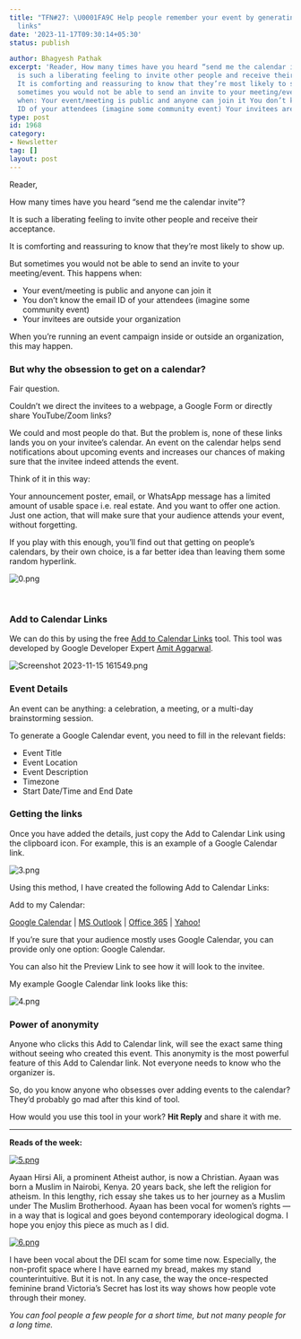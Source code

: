 ```yaml
---
title: "TFN#27: \U0001FA9C Help people remember your event by generating ‘Add to Calendar’
  links"
date: '2023-11-17T09:30:14+05:30'
status: publish

author: Bhagyesh Pathak
excerpt: 'Reader, How many times have you heard “send me the calendar invite”? It
  is such a liberating feeling to invite other people and receive their acceptance.
  It is comforting and reassuring to know that they’re most likely to show up. But
  sometimes you would not be able to send an invite to your meeting/event. This happens
  when: Your event/meeting is public and anyone can join it You don’t know the email
  ID of your attendees (imagine some community event) Your invitees are outside your...'
type: post
id: 1968
category:
- Newsletter
tag: []
layout: post
---
```


Reader,

How many times have you heard “send me the calendar invite”?

It is such a liberating feeling to invite other people and receive their acceptance.

It is comforting and reassuring to know that they’re most likely to show up.

But sometimes you would not be able to send an invite to your meeting/event. This happens when:

- Your event/meeting is public and anyone can join it
- You don’t know the email ID of your attendees (imagine some community event)
- Your invitees are outside your organization

When you’re running an event campaign inside or outside an organization, this may happen.

### But why the obsession to get on a calendar?

Fair question.

Couldn’t we direct the invitees to a webpage, a Google Form or directly share YouTube/Zoom links?

We could and most people do that. But the problem is, none of these links lands you on your invitee’s calendar. An event on the calendar helps send notifications about upcoming events and increases our chances of making sure that the invitee indeed attends the event.

Think of it in this way:

Your announcement poster, email, or WhatsApp message has a limited amount of usable space i.e. real estate. And you want to offer one action. Just one action, that will make sure that your audience attends your event, without forgetting.

If you play with this enough, you’ll find out that getting on people’s calendars, by their own choice, is a far better idea than leaving them some random hyperlink.

![0.png](https://embed.filekitcdn.com/e/tkwVjiL2WnM6sb9P2ZThes/vXYFXPcJi5dBNxDTyZSjAV)

​

### Add to Calendar Links

We can do this by using the free [Add to Calendar Links](https://www.labnol.org/calendar/) tool. This tool was developed by Google Developer Expert [Amit Aggarwal](https://www.labnol.org/about/).

![Screenshot 2023-11-15 161549.png](https://embed.filekitcdn.com/e/tkwVjiL2WnM6sb9P2ZThes/pZWXpQJPryyUndvfdNT1hf)

### Event Details

An event can be anything: a celebration, a meeting, or a multi-day brainstorming session.

To generate a Google Calendar event, you need to fill in the relevant fields:

- Event Title
- Event Location
- Event Description
- Timezone
- Start Date/Time and End Date

### Getting the links

Once you have added the details, just copy the Add to Calendar Link using the clipboard icon. For example, this is an example of a Google Calendar link.

![3.png](https://embed.filekitcdn.com/e/tkwVjiL2WnM6sb9P2ZThes/gcksyXwCD4FXfue8DJkyo)

Using this method, I have created the following Add to Calendar Links:

Add to my Calendar:

​[Google Calendar](https://calendar.google.com/calendar/render?action=TEMPLATE&dates=20231120T040000Z%2F20231120T050000Z&details=This%20is%20an%20example%20description.%0AGo%20to%20get.bhagyeshpathak.com%20to%20signup%20for%20the%20newsletter.&location=India&text=The%20Friday%20Newsletter%20Event) | [MS Outlook](https://outlook.live.com/calendar/0/action/compose?allday=false&body=This%20is%20an%20example%20description.%0AGo%20to%20get.bhagyeshpathak.com%20to%20signup%20for%20the%20newsletter.&enddt=2023-11-20T05%3A00%3A00%2B00%3A00&location=India&path=%2Fcalendar%2Faction%2Fcompose&rru=addevent&startdt=2023-11-20T04%3A00%3A00%2B00%3A00&subject=The%20Friday%20Newsletter%20Event) | [Office 365](https://outlook.office.com/calendar/action/compose?allday=false&body=This%20is%20an%20example%20description.%0AGo%20to%20get.bhagyeshpathak.com%20to%20signup%20for%20the%20newsletter.&enddt=2023-11-20T05%3A00%3A00%2B00%3A00&location=India&path=%2Fcalendar%2Faction%2Fcompose&rru=addevent&startdt=2023-11-20T04%3A00%3A00%2B00%3A00&subject=The%20Friday%20Newsletter%20Event) | [Yahoo!](https://calendar.yahoo.com/?desc=This%20is%20an%20example%20description.%0AGo%20to%20get.bhagyeshpathak.com%20to%20signup%20for%20the%20newsletter.&dur=&et=20231120T050000Z&in_loc=India&st=20231120T040000Z&title=The%20Friday%20Newsletter%20Event&v=60)​

If you’re sure that your audience mostly uses Google Calendar, you can provide only one option: Google Calendar.

You can also hit the Preview Link to see how it will look to the invitee.

My example Google Calendar link looks like this:

![4.png](https://embed.filekitcdn.com/e/tkwVjiL2WnM6sb9P2ZThes/tNJBqoTTJhpeno4ya1mVuP)

### Power of anonymity

Anyone who clicks this Add to Calendar link, will see the exact same thing without seeing who created this event. This anonymity is the most powerful feature of this Add to Calendar link. Not everyone needs to know who the organizer is.

So, do you know anyone who obsesses over adding events to the calendar? They’d probably go mad after this kind of tool.

How would you use this tool in your work? **Hit Reply** and share it with me.

---

**Reads of the week:**

[![5.png](https://embed.filekitcdn.com/e/tkwVjiL2WnM6sb9P2ZThes/2dbDamXN1C5UJwUgzVPVFT)](https://unherd.com/2023/11/why-i-am-now-a-christian/)

Ayaan Hirsi Ali, a prominent Atheist author, is now a Christian. Ayaan was born a Muslim in Nairobi, Kenya. 20 years back, she left the religion for atheism. In this lengthy, rich essay she takes us to her journey as a Muslim under The Muslim Brotherhood. Ayaan has been vocal for women’s rights — in a way that is logical and goes beyond contemporary ideological dogma. I hope you enjoy this piece as much as I did.

[![6.png](https://embed.filekitcdn.com/e/tkwVjiL2WnM6sb9P2ZThes/mZm2riyk3Xt1DVtgwhzsXS)](https://www.cmswire.com/digital-marketing/victorias-secret-rebrand-insights-lessons-from-a-billion-dollar-loss/)

I have been vocal about the DEI scam for some time now. Especially, the non-profit space where I have earned my bread, makes my stand counterintuitive. But it is not. In any case, the way the once-respected feminine brand Victoria’s Secret has lost its way shows how people vote through their money.

*You can fool people a few people for a short time, but not many people for a long time.*